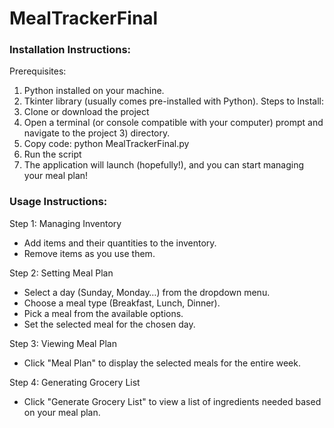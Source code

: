 # MealTrackerFinal
### Installation Instructions:
Prerequisites:
1) Python installed on your machine.
2) Tkinter library (usually comes pre-installed with Python).
Steps to Install:
1) Clone or download the project
2) Open a terminal (or console compatible with your computer) prompt and navigate to the project 3) directory.
4) Copy code: python MealTrackerFinal.py
5) Run the script
6) The application will launch (hopefully!), and you can start managing your meal plan!

### Usage Instructions:

Step 1: Managing Inventory
* Add items and their quantities to the inventory.
* Remove items as you use them.

Step 2: Setting Meal Plan
* Select a day (Sunday, Monday…) from the dropdown menu.
* Choose a meal type (Breakfast, Lunch, Dinner).
* Pick a meal from the available options.
* Set the selected meal for the chosen day.

Step 3: Viewing Meal Plan
* Click "Meal Plan" to display the selected meals for the entire week.

Step 4: Generating Grocery List
* Click "Generate Grocery List" to view a list of ingredients needed based on your meal plan.


